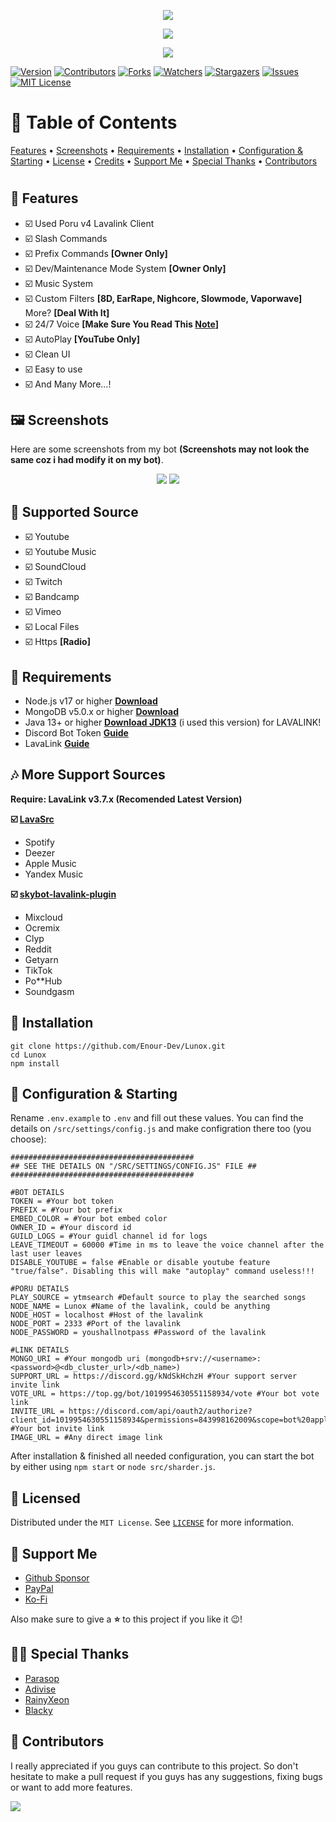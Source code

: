 <p align="center">
<img src="https://capsule-render.vercel.app/api?type=waving&color=gradient&height=200&section=header&text=Lunox&fontSize=80&fontAlignY=35&animation=twinkling&fontColor=gradient"/> 
</p>

<p align="center"> 
  <a href="https://ko-fi.com/adh319" target="_blank"> <img src="https://ko-fi.com/img/githubbutton_sm.svg"/> </a>
</p>

<p align="center"> 
  <a href="https://discord.gg/xhTVzbS5NU" target="_blank"> <img src="https://discordapp.com/api/guilds/1056011738950156359/widget.png?style=banner2"/> </a>
</p>

[![Version][version-shield]](version-url) [![Contributors][contributors-shield]][contributors-url] [![Forks][forks-shield]][forks-url]
[![Watchers][watchers-shield]][watchers-url] [![Stargazers][stars-shield]][stars-url] [![Issues][issues-shield]][issues-url]
[![MIT License][license-shield]][license-url]

# 📒 Table of Contents

[Features](#-features) • [Screenshots](#-screenshots) • [Requirements](#-requirements) • [Installation](#-installation) •
[Configuration & Starting](#-configuration--starting) • [License](#-license) • [Credits](#-credits) • [Support Me](#-support-me) •
[Special Thanks](#-special-thanks) • [Contributors](#-contributors)

#

## 📢 Features

-   ☑️ Used Poru v4 Lavalink Client
-   ☑️ Slash Commands
-   ☑️ Prefix Commands **[Owner Only]**
-   ☑️ Dev/Maintenance Mode System **[Owner Only]**
-   ☑️ Music System
-   ☑️ Custom Filters **[8D, EarRape, Nighcore, Slowmode, Vaporwave]** More? **[Deal With It]**
-   ☑️ 24/7 Voice **[Make Sure You Read This [Note](https://github.com/adh319/Lunox/commit/b4880fb419d9136f96c90411e9b9c2c3c984b384)]**
-   ☑️ AutoPlay **[YouTube Only]**
-   ☑️ Clean UI
-   ☑️ Easy to use
-   ☑️ And Many More...!

## 🖼️ Screenshots

Here are some screenshots from my bot **(Screenshots may not look the same coz i had modify it on my bot)**.

<p align="center">
<img src="https://cdn.discordapp.com/attachments/1014342568554811443/1093098769907732500/image.png"/>  <img src="https://cdn.discordapp.com/attachments/1014342568554811443/1093099116818612234/image.png"/>
</p>

## 🎵 Supported Source

-   ☑️ Youtube
-   ☑️ Youtube Music
-   ☑️ SoundCloud
-   ☑️ Twitch
-   ☑️ Bandcamp
-   ☑️ Vimeo
-   ☑️ Local Files
-   ☑️ Https **[Radio]**

## 📌 Requirements

-   Node.js v17 or higher **[Download](https://nodejs.org/en/download/)**
-   MongoDB v5.0.x or higher **[Download](https://www.mongodb.com/try/download/community-edition)**
-   Java 13+ or higher **[Download JDK13](http://www.mediafire.com/file/m6gk7aoq96db8g0/file)** (i used this version) for LAVALINK!
-   Discord Bot Token **[Guide](https://discordjs.guide/preparations/setting-up-a-bot-application.html#creating-your-bot)**
-   LavaLink **[Guide](https://github.com/freyacodes/lavalink)**

## 🎶 More Support Sources

**Require: LavaLink v3.7.x (Recomended Latest Version)**

**☑️ [LavaSrc](https://github.com/TopiSenpai/LavaSrc)**

-   Spotify
-   Deezer
-   Apple Music
-   Yandex Music

**☑️ [skybot-lavalink-plugin](https://github.com/DuncteBot/skybot-lavalink-plugin)**

-   Mixcloud
-   Ocremix
-   Clyp
-   Reddit
-   Getyarn
-   TikTok
-   Po\*\*Hub
-   Soundgasm

## 📝 Installation

```
git clone https://github.com/Enour-Dev/Lunox.git
cd Lunox
npm install
```

## 🚀 Configuration & Starting

Rename `.env.example` to `.env` and fill out these values. You can find the details on `/src/settings/config.js` and make configration there
too (you choose):

```
#########################################
## SEE THE DETAILS ON "/SRC/SETTINGS/CONFIG.JS" FILE ##
#########################################

#BOT DETAILS
TOKEN = #Your bot token
PREFIX = #Your bot prefix
EMBED_COLOR = #Your bot embed color
OWNER_ID = #Your discord id
GUILD_LOGS = #Your guidl channel id for logs
LEAVE_TIMEOUT = 60000 #Time in ms to leave the voice channel after the last user leaves
DISABLE_YOUTUBE = false #Enable or disable youtube feature "true/false". Disabling this will make "autoplay" command useless!!!

#PORU DETAILS
PLAY_SOURCE = ytmsearch #Default source to play the searched songs
NODE_NAME = Lunox #Name of the lavalink, could be anything
NODE_HOST = localhost #Host of the lavalink
NODE_PORT = 2333 #Port of the lavalink
NODE_PASSWORD = youshallnotpass #Password of the lavalink

#LINK DETAILS
MONGO_URI = #Your mongodb uri (mongodb+srv://<username>:<password>@<db_cluster_url>/<db_name>)
SUPPORT_URL = https://discord.gg/kNdSkHchzH #Your support server invite link
VOTE_URL = https://top.gg/bot/1019954630551158934/vote #Your bot vote link
INVITE_URL = https://discord.com/api/oauth2/authorize?client_id=1019954630551158934&permissions=843998162009&scope=bot%20applications.commands #Your bot invite link
IMAGE_URL = #Any direct image link
```

After installation & finished all needed configuration, you can start the bot by either using `npm start` or `node src/sharder.js`.

## 🔐 Licensed

Distributed under the `MIT License`. See [`LICENSE`](https://github.com/Enour-Dev/Lunox/blob/main/LICENSE) for more information.

## 💝 Support Me

-   [Github Sponsor](https://github.com/sponsors/adh319)
-   [PayPal](https://paypal.me/dh319)
-   [Ko-Fi](https://ko-fi.com/adh319)

Also make sure to give a **⭐** to this project if you like it 😉!

## 🙏🏻 Special Thanks

-   [Parasop](https://github.com/parasop)
-   [Adivise](https://github.com/Adivise)
-   [RainyXeon](https://github.com/RainyXeon)
-   [Blacky](https://github.com/brblacky)

## 👥 Contributors

I really appreciated if you guys can contribute to this project. So don't hesitate to make a pull request if you guys has any suggestions,
fixing bugs or want to add more features.

<a href="https://github.com/adh319/Lunox/graphs/contributors">
  <img src="https://contributors-img.web.app/image?repo=adh319/Lunox" />
</a>

[version-shield]: https://img.shields.io/github/package-json/v/adh319/Lunox?style=for-the-badge
[contributors-shield]: https://img.shields.io/github/contributors/adh319/Lunox.svg?style=for-the-badge
[contributors-url]: https://github.com/adh319/Lunox/graphs/contributors
[forks-shield]: https://img.shields.io/github/forks/adh319/Lunox.svg?style=for-the-badge
[forks-url]: https://github.com/adh319/Lunox/network/members
[watchers-shield]: https://img.shields.io/github/watchers/adh319/Lunox?style=for-the-badge
[watchers-url]: https://github.com/adh319/Lunox
[stars-shield]: https://img.shields.io/github/stars/adh319/Lunox.svg?style=for-the-badge
[stars-url]: https://github.com/adh319/Lunox/stargazers
[issues-shield]: https://img.shields.io/github/issues/adh319/Lunox.svg?style=for-the-badge
[issues-url]: https://github.com/adh319/Lunox/issues
[license-shield]: https://img.shields.io/github/license/adh319/Lunox.svg?style=for-the-badge
[license-url]: https://github.com/adh319/Lunox/blob/main/LICENSE
[spon-img]: https://media.discordapp.net/attachments/979364157541462066/982734017671606322/Vultr_Logo_Download_Vector.png
